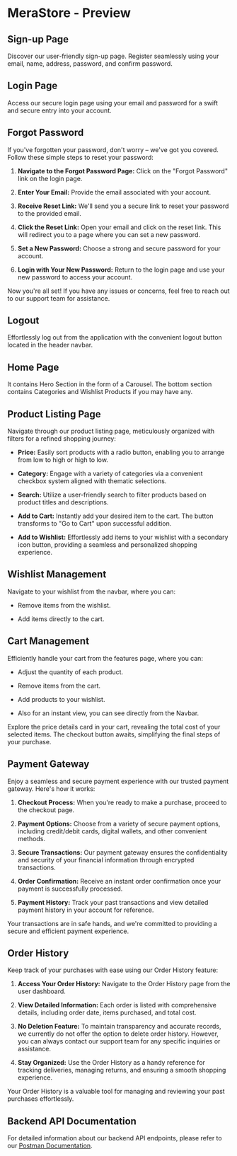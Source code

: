 # MeraStore - Preview

## Sign-up Page

Discover our user-friendly sign-up page. Register seamlessly using your email, name, address, password, and confirm password.

## Login Page

Access our secure login page using your email and password for a swift and secure entry into your account.

## Forgot Password

If you've forgotten your password, don't worry – we've got you covered. Follow these simple steps to reset your password:

1. **Navigate to the Forgot Password Page:** Click on the "Forgot Password" link on the login page.

2. **Enter Your Email:** Provide the email associated with your account.

3. **Receive Reset Link:** We'll send you a secure link to reset your password to the provided email.

4. **Click the Reset Link:** Open your email and click on the reset link. This will redirect you to a page where you can set a new password.

5. **Set a New Password:** Choose a strong and secure password for your account.

6. **Login with Your New Password:** Return to the login page and use your new password to access your account.

Now you're all set! If you have any issues or concerns, feel free to reach out to our support team for assistance.

## Logout

Effortlessly log out from the application with the convenient logout button located in the header navbar.

## Home Page

It contains Hero Section in the form of a Carousel. The bottom section contains Categories and Wishlist Products if you may have any.

## Product Listing Page

Navigate through our product listing page, meticulously organized with filters for a refined shopping journey:

- **Price:** Easily sort products with a radio button, enabling you to arrange from low to high or high to low.

- **Category:** Engage with a variety of categories via a convenient checkbox system aligned with thematic selections.

- **Search:** Utilize a user-friendly search to filter products based on product titles and descriptions.

- **Add to Cart:** Instantly add your desired item to the cart. The button transforms to "Go to Cart" upon successful addition.

- **Add to Wishlist:** Effortlessly add items to your wishlist with a secondary icon button, providing a seamless and personalized shopping experience.

## Wishlist Management

Navigate to your wishlist from the navbar, where you can:

- Remove items from the wishlist.

- Add items directly to the cart.

## Cart Management

Efficiently handle your cart from the features page, where you can:

- Adjust the quantity of each product.

- Remove items from the cart.

- Add products to your wishlist.

- Also for an instant view, you can see directly from the Navbar.

Explore the price details card in your cart, revealing the total cost of your selected items. The checkout button awaits, simplifying the final steps of your purchase.

## Payment Gateway

Enjoy a seamless and secure payment experience with our trusted payment gateway. Here's how it works:

1. **Checkout Process:** When you're ready to make a purchase, proceed to the checkout page.

2. **Payment Options:** Choose from a variety of secure payment options, including credit/debit cards, digital wallets, and other convenient methods.

3. **Secure Transactions:** Our payment gateway ensures the confidentiality and security of your financial information through encrypted transactions.

4. **Order Confirmation:** Receive an instant order confirmation once your payment is successfully processed.

5. **Payment History:** Track your past transactions and view detailed payment history in your account for reference.

Your transactions are in safe hands, and we're committed to providing a secure and efficient payment experience.

## Order History

Keep track of your purchases with ease using our Order History feature:

1. **Access Your Order History:** Navigate to the Order History page from the user dashboard.

2. **View Detailed Information:** Each order is listed with comprehensive details, including order date, items purchased, and total cost.

3. **No Deletion Feature:** To maintain transparency and accurate records, we currently do not offer the option to delete order history. However, you can always contact our support team for any specific inquiries or assistance.

4. **Stay Organized:** Use the Order History as a handy reference for tracking deliveries, managing returns, and ensuring a smooth shopping experience.

Your Order History is a valuable tool for managing and reviewing your past purchases effortlessly.

## Backend API Documentation

For detailed information about our backend API endpoints, please refer to our [Postman Documentation](https://www.postman.com/vaibhav-1i7uh61mte2lb/workspace/my-postman-academy-sandbox/collection/29308571-a8608092-72a2-4751-b6bf-a58dcc5a227e?action=share&creator=29308571).
